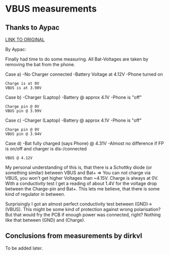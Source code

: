 # VBUS measurements

## Thanks to Aypac

[LINK TO ORIGINAL](https://github.com/dirkvl/FairPhone/issues/2#issuecomment-179817946)

By Aypac:


Finally had time to do some measuring. All Bat-Voltages are taken by removing the bat from the phone.

Case a)
-No Charger connected
-Battery Voltage at 4.12V
-Phone turned on

    Charge is at 0V
    VBUS is at 3.90V

Case b)
-Charger (Laptop)
-Battery @ approx 4.1V
-Phone is "off"

    Charge pin @ 0V
    VBUS pin @ 3.99V

Case c)
-Charger (Laptop)
-Battery @ approx 4.1V
-Phone is "off"

    Charge pin @ 0V
    VBUS pin @ 3.94V

Case d)
-Bat fully charged (says Phone) @ 4.31V
-Almost no difference if FP is on/off and charger is dis-/connected

    VBUS @ 4.12V

My personal understanding of this is, that there is a Schottky diode (or something similar) between VBUS and Bat+ => You can not charge via VBUS, you won't get higher Voltages than ~4.15V.
Charge is always at 0V. With a conductivity test I get a reading of about 1.4V for the voltage drop between the Charge-pin and Bat+. This lets me believe, that there is some kind of regulator in between.

Surprisingly I got an almost perfect conductivity test between (GND)->(VBUS). This might be some kind of protection against wrong polarisation? But that would fry the PCB if enough power was connected, right? Nothing like that between (GND) and (Charge).

## Conclusions from measurements by dirkvl

To be added later.